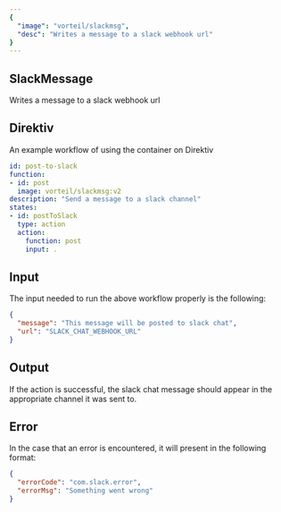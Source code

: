 ```yaml
---
{
  "image": "vorteil/slackmsg",
  "desc": "Writes a message to a slack webhook url"
}
---
```

## SlackMessage

Writes a message to a slack webhook url

## Direktiv

An example workflow of using the container on Direktiv

```yaml
id: post-to-slack
function:
- id: post
  image: vorteil/slackmsg:v2
description: "Send a message to a slack channel"
states:
- id: postToSlack
  type: action
  action:
    function: post
    input: .
```

## Input

The input needed to run the above workflow properly is the following:

```json
{
  "message": "This message will be posted to slack chat",
  "url": "SLACK_CHAT_WEBHOOK_URL"
}
```

## Output

If the action is successful, the slack chat message should appear in the appropriate channel it was sent to.

## Error

In the case that an error is encountered, it will present in the following format:

```json
{
  "errorCode": "com.slack.error",
  "errorMsg": "Something went wrong"
}
```
